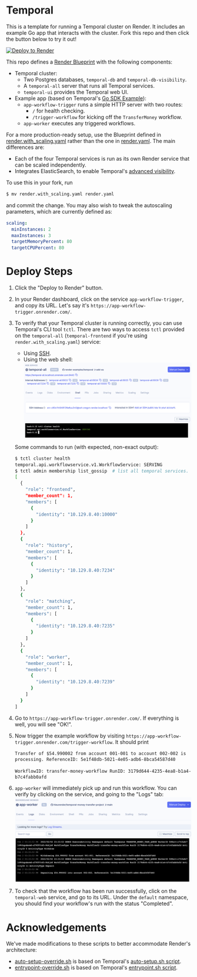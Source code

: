 # Temporal 

This is a template for running a Temporal cluster on Render. It includes an example Go app that interacts with the cluster. Fork this repo and then click the button below to try it out!

[![Deploy to Render](https://render.com/images/deploy-to-render-button.svg)](https://render.com/deploy)

This repo defines a [Render Blueprint](https://render.com/docs/blueprint-spec) with the following components:
- Temporal cluster:
  - Two Postgres databases, `temporal-db` and `temporal-db-visibility`.
  - A `temporal-all` server that runs all Temporal services.
  - `temporal-ui` provides the Temporal web UI.
- Example app (based on Temporal's [Go SDK Example](https://github.com/temporalio/money-transfer-project-template-go)):
  - `app-workflow-trigger` runs a simple HTTP server with two routes:
    - `/` for health checking.
    - `/trigger-workflow` for kicking off the `TransferMoney` workflow.
  - `app-worker` executes any triggered workflows.

For a more production-ready setup, use the Blueprint defined in [render.with_scaling.yaml](render.with_scaling.yaml) rather than the one in [render.yaml](render.yaml). The main differences are:
- Each of the four Temporal services is run as its own Render service that can be scaled independently.
- Integrates ElasticSearch, to enable Temporal's [advanced visibility](https://docs.temporal.io/docs/content/what-is-advanced-visibility/).

To use this in your fork, run
```bash
$ mv render.with_scaling.yaml render.yaml
```
and commit the change. You may also wish to tweak the autoscaling parameters, which are currently defined as:
```yaml
scaling:
  minInstances: 2
  maxInstances: 3
  targetMemoryPercent: 80
  targetCPUPercent: 80
```

# Deploy Steps

1. Click the "Deploy to Render" button.
2. In your Render dashboard, click on the service `app-workflow-trigger`, and copy its URL. Let's say it's `https://app-workflow-trigger.onrender.com/`.
3. To verify that your Temporal cluster is running correctly, you can use Temporal's CLI tool `tctl`. There are two ways to access `tctl` provided on the `temporal-all` (`temporal-frontend` if you're using `render.with_scaling.yaml`) service:
    - Using [SSH](https://render.com/docs/ssh).
    - Using the web shell:
      ![web-shell](./assets/temporal-shell.png)
    
   Some commands to run (with expected, non-exact output):
    ```bash
    $ tctl cluster health
    temporal.api.workflowservice.v1.WorkflowService: SERVING
    $ tctl admin membership list_gossip  # list all temporal services.
    [
      {
        "role": "frontend",
        "member_count": 1,
        "members": [
          {
            "identity": "10.129.8.40:10000"
          }
        ]
      },
      {
        "role": "history",
        "member_count": 1,
        "members": [
          {
            "identity": "10.129.8.40:7234"
          }
        ]
      },
      {
        "role": "matching",
        "member_count": 1,
        "members": [
          {
            "identity": "10.129.8.40:7235"
          }
        ]
      },
      {
        "role": "worker",
        "member_count": 1,
        "members": [
          {
            "identity": "10.129.8.40:7239"
          }
        ]
      }
    ]
    ```
4. Go to `https://app-workflow-trigger.onrender.com/`. If everything is well, you will see "OK!".
5. Now trigger the example workflow by visiting `https://app-workflow-trigger.onrender.com/trigger-workflow`. It should print
    ```
    Transfer of $54.990002 from account 001-001 to account 002-002 is processing. ReferenceID: 5e1f48db-5021-4e05-adb6-8bca54587d40

    WorkflowID: transfer-money-workflow RunID: 3179d644-4235-4ea8-b1a4-b7c4fabb0afd
    ```
6. `app-worker` will immediately pick up and run this workflow. You can verify by clicking on the service, and going to the "Logs" tab:
![app-worker-logs](./assets/worker-logs.png)
7. To check that the workflow has been run successfully, click on the `temporal-web` service, and go to its URL. Under the `default` namespace, you should find your workflow's run with the status "Completed".


# Acknowledgements

We've made modifications to these scripts to better accommodate Render's architecture:
- [auto-setup-override.sh](temporal-cluster/server/auto-setup/auto-setup-override.sh) is based on Temporal's [auto-setup.sh script](https://github.com/temporalio/temporal/blob/077d39c775/docker/auto-setup.sh).
- [entrypoint-override.sh](temporal-cluster/server/entrypoint_override.sh) is based on Temporal's [entrypoint.sh script](https://github.com/temporalio/temporal/blob/077d39c775/docker/entrypoint.sh).
